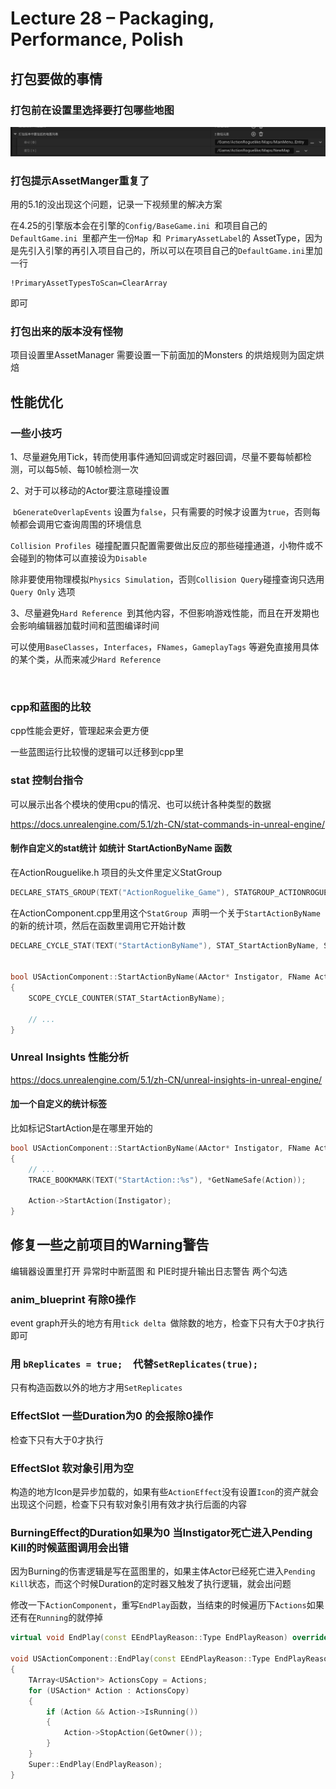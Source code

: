 # Lecture 28 – Packaging, Performance, Polish

## 打包要做的事情

### 打包前在设置里选择要打包哪些地图

![1698205253415](TyporaPic\1698205253415.png)



### 打包提示AssetManger重复了

用的5.1的没出现这个问题，记录一下视频里的解决方案

在4.25的引擎版本会在引擎的`Config/BaseGame.ini `和项目自己的 `DefaultGame.ini `里都产生一份`Map `和` PrimaryAssetLabel`的 AssetType，因为是先引入引擎的再引入项目自己的，所以可以在项目自己的`DefaultGame.ini`里加一行

```
!PrimaryAssetTypesToScan=ClearArray
```

即可



### 打包出来的版本没有怪物

项目设置里AssetManager 需要设置一下前面加的Monsters 的烘焙规则为固定烘焙



## 性能优化

### 一些小技巧

1、尽量避免用Tick，转而使用事件通知回调或定时器回调，尽量不要每帧都检测，可以每5帧、每10帧检测一次

2、对于可以移动的Actor要注意碰撞设置

​	`bGenerateOverlapEvents` 设置为`false`，只有需要的时候才设置为`true`，否则每帧都会调用它查询周围的环境信息

​	`Collision Profiles `碰撞配置只配置需要做出反应的那些碰撞通道，小物件或不会碰到的物体可以直接设为`Disable`

​	除非要使用物理模拟`Physics Simulation`，否则`Collision Query`碰撞查询只选用` Query Only` 选项

3、尽量避免`Hard Reference `到其他内容，不但影响游戏性能，而且在开发期也会影响编辑器加载时间和蓝图编译时间

​	可以使用`BaseClasses`，`Interfaces`，`FNames`，`GameplayTags` 等避免直接用具体的某个类，从而来减少`Hard Reference`

​	

### cpp和蓝图的比较

cpp性能会更好，管理起来会更方便

一些蓝图运行比较慢的逻辑可以迁移到cpp里



### stat 控制台指令

可以展示出各个模块的使用cpu的情况、也可以统计各种类型的数据

https://docs.unrealengine.com/5.1/zh-CN/stat-commands-in-unreal-engine/



#### 制作自定义的stat统计 如统计 StartActionByName 函数



在ActionRouguelike.h 项目的头文件里定义StatGroup

```cpp
DECLARE_STATS_GROUP(TEXT("ActionRoguelike_Game"), STATGROUP_ACTIONROGUELIKE, STATCAT_Advanced);
```



在ActionComponent.cpp里用这个`StatGroup `声明一个关于`StartActionByName`的新的统计项，然后在函数里调用它开始计数

```cpp
DECLARE_CYCLE_STAT(TEXT("StartActionByName"), STAT_StartActionByName, STATGROUP_ACTIONROGUELIKE);


bool USActionComponent::StartActionByName(AActor* Instigator, FName ActionName)
{
	SCOPE_CYCLE_COUNTER(STAT_StartActionByName);

	// ...
}
```



### Unreal Insights 性能分析

https://docs.unrealengine.com/5.1/zh-CN/unreal-insights-in-unreal-engine/



#### 加一个自定义的统计标签

比如标记StartAction是在哪里开始的

```cpp
bool USActionComponent::StartActionByName(AActor* Instigator, FName ActionName)
{
	// ...
	TRACE_BOOKMARK(TEXT("StartAction::%s"), *GetNameSafe(Action));

	Action->StartAction(Instigator);  
}
```



## 修复一些之前项目的Warning警告

编辑器设置里打开 异常时中断蓝图 和 PIE时提升输出日志警告 两个勾选

### anim_blueprint 有除0操作

event graph开头的地方有用`tick delta `做除数的地方，检查下只有大于0才执行即可



### 用 `bReplicates = true;  `代替` SetReplicates(true); `

只有构造函数以外的地方才用`SetReplicates`



### EffectSlot 一些Duration为0 的会报除0操作

检查下只有大于0才执行



### EffectSlot 软对象引用为空

构造的地方Icon是异步加载的，如果有些`ActionEffect`没有设置`Icon`的资产就会出现这个问题，检查下只有软对象引用有效才执行后面的内容



### BurningEffect的Duration如果为0 当Instigator死亡进入Pending Kill的时候蓝图调用会出错

因为Burning的伤害逻辑是写在蓝图里的，如果主体Actor已经死亡进入`Pending Kill`状态，而这个时候Duration的定时器又触发了执行逻辑，就会出问题

修改一下`ActionComponent`，重写`EndPlay`函数，当结束的时候遍历下`Actions`如果还有在`Running`的就停掉

```cpp
virtual void EndPlay(const EEndPlayReason::Type EndPlayReason) override;

void USActionComponent::EndPlay(const EEndPlayReason::Type EndPlayReason)
{
	TArray<USAction*> ActionsCopy = Actions;
	for (USAction* Action : ActionsCopy)
	{
		if (Action && Action->IsRunning())
		{
			Action->StopAction(GetOwner());
		}
	}
	Super::EndPlay(EndPlayReason);
}
```



